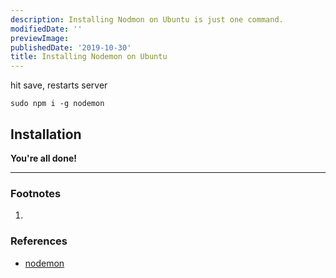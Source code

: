 ```yaml
---
description: Installing Nodmon on Ubuntu is just one command.
modifiedDate: ''
previewImage: 
publishedDate: '2019-10-30'
title: Installing Nodemon on Ubuntu
---
```



hit save, restarts server
```console
sudo npm i -g nodemon
```



## Installation



**You're all done!**


---



### Footnotes

1. 

### References
- [nodemon](https://nodemon.io/)

